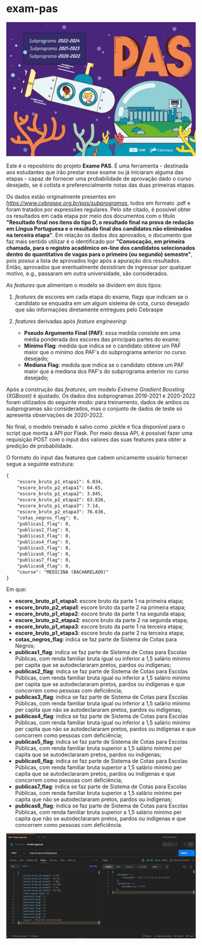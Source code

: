# exam-pas

![PAS_logo](reports/figures/PAS_logo.jpeg)

Este é o repositório do projeto **Exame PAS**. É uma ferramenta - destinada aos estudantes que irão prestar esse exame ou já iniciaram alguma das etapas - capaz de fornecer uma probabilidade de aprovação dado o curso desejado, se é cotista e preferencialmente notas das duas primeiras etapas.

Os dados estão originalmente presentes em *https://www.cebraspe.org.br/pas/subprogramas*, todos em formato .pdf e foram tratados por expressões regulares. Pelo site citado, é possível obter os resultados em cada etapa por meio dos documentos com o título **"Resultado final nos itens do tipo D, o resultado final na prova de redação em Língua Portuguesa e o resultado final dos candidatos não eliminados na terceira etapa"**. Em relação os dados dos aprovados, o documento que faz mais sentido utilizar é o identificado por **"Convocação, em primeira chamada, para o registro acadêmico on-line dos candidatos selecionados dentro do quantitativo de vagas para o primeiro (ou segundo) semestre"**, pois possui a lista de aprovados logo após a apuração dos resultados. Então, aprovados que eventualmente desistiram de ingressar por qualquer motivo, e.g., passaram em outra universidade, são considerados.

As *features* que alimentam o modelo se dividem em dois tipos:
1. *features* de escores em cada etapa do exame, flags que indicam se o candidato se enquadra em um algum sistema de cota, curso desejado que são informações diretamente entregues pelo Cebraspe

2. *features* derivadas após *feature engineering*: 
    * **Pseudo Argumento Final (PAF)**: essa medida consiste em uma média ponderada dos escores das principais partes do exame;
    * **Mínimo Flag**: medida que indica se o candidato obteve um PAF maior que o mínimo dos PAF's do subprograma anterior no curso desejado;
    * **Mediana Flag**: medida que indica se o candidato obteve um PAF maior que a mediana dos PAF's do subprograma anterior no curso desejado;

Após a construção das *features*, um modelo *Extreme Gradient Boosting (XGBoost)* é ajustado. Os dados dos subprogramas 2019-2021 e 2020-2022 foram utilizados do seguinte modo: para treinamento, dados de ambos os subprogramas são considerados, mas o conjunto de dados de teste só apresenta observações de 2020-2022.

No final, o modelo treinado é salvo como .pickle e fica disponível para o script que monta a API por Flask. Por meio dessa API, é possível fazer uma requisição POST com o input dos valores das suas features para obter a predição de probabilidade.

O formato do input das features que cabem unicamente usuário fornecer segue a seguinte estrutura:

```
{
    "escore_bruto_p1_etapa1": 6.034,
    "escore_bruto_p2_etapa1": 64.65,
    "escore_bruto_p1_etapa2": 3.845,
    "escore_bruto_p2_etapa2": 63.826,
    "escore_bruto_p1_etapa3": 7.14,
    "escore_bruto_p2_etapa3": 76.636,
    "cotas_negros_flag": 0,
    "publicas1_flag": 0,
    "publicas2_flag": 0,
    "publicas3_flag": 0,
    "publicas4_flag": 0,
    "publicas5_flag": 0,
    "publicas6_flag": 0,
    "publicas7_flag": 0,
    "publicas8_flag": 0,
    "course": "MEDICINA (BACHARELADO)"
}
```

Em que:
* **escore_bruto_p1_etapa1**: escore bruto da parte 1 na primeira etapa;
* **escore_bruto_p2_etapa1**: escore bruto da parte 2 na primeira etapa;
* **escore_bruto_p1_etapa2**: escore bruto da parte 1 na segunda etapa;
* **escore_bruto_p2_etapa2**: escore bruto da parte 2 na segunda etapa;
* **escore_bruto_p1_etapa3**: escore bruto da parte 1 na terceira etapa;
* **escore_bruto_p1_etapa3**: escore bruto da parte 2 na terceira etapa;
* **cotas_negros_flag**: indica se faz parte de Sistema de Cotas para Negros;
* **publicas1_flag**: indica se faz parte de Sistema de Cotas para Escolas Públicas, com renda familiar bruta igual ou inferior a 1,5 salário mínimo per capita que se autodeclararam pretos, pardos ou indígenas;
* **publicas2_flag**: indica se faz parte de Sistema de Cotas para Escolas Públicas, com renda familiar bruta igual ou inferior a 1,5 salário mínimo per capita que se autodeclararam pretos, pardos ou indígenas e que concorrem como pessoas com deficiência;
* **publicas3_flag**: indica se faz parte de Sistema de Cotas para Escolas Públicas, com renda familiar bruta igual ou inferior a 1,5 salário mínimo per capita que não se autodeclararam pretos, pardos ou indígenas;
* **publicas4_flag**: indica se faz parte de Sistema de Cotas para Escolas Públicas, com renda familiar bruta igual ou inferior a 1,5 salário mínimo per capita que não se autodeclararam pretos, pardos ou indígenas e que concorrem como pessoas com deficiência;
* **publicas5_flag**: indica se faz parte de Sistema de Cotas para Escolas Públicas, com renda familiar bruta superior a 1,5 salário mínimo per capita que se autodeclararam pretos, pardos ou indígenas;
* **publicas6_flag**: indica se faz parte de Sistema de Cotas para Escolas Públicas, com renda familiar bruta superior a 1,5 salário mínimo per capita que se autodeclararam pretos, pardos ou indígenas e que concorrem como pessoas com deficiência;
* **publicas7_flag**: indica se faz parte de Sistema de Cotas para Escolas Públicas, com renda familiar bruta superior a 1,5 salário mínimo per capita que não se autodeclararam pretos, pardos ou indígenas;
* **publicas8_flag**: indica se faz parte de Sistema de Cotas para Escolas Públicas, com renda familiar bruta superior a 1,5 salário mínimo per capita que não se autodeclararam pretos, pardos ou indígenas e que concorrem como pessoas com deficiência.

![post_example](reports/figures/prediction_post_example.PNG)